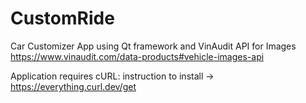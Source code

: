 # CustomRide

Car Customizer App using Qt framework and VinAudit API for Images
https://www.vinaudit.com/data-products#vehicle-images-api

Application requires cURL:
instruction to install -> https://everything.curl.dev/get


